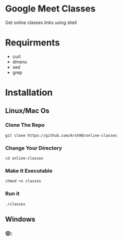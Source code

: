 # Google Meet Classes 
Get online classes links using shell

# Requirments
<ul>
<li>curl</li>
<li>dmenu</li>
<li>sed</li>
 <li>grep</li>
</ul>

# Installation

## Linux/Mac Os
### Clone The Repo
<pre><code>git clone https://github.com/Arsh90/online-classes</code></pre>

### Change Your Directory
<pre><code>cd online-classes</code></pre>

### Make It Executable
<pre><code>chmod +x classes</code></pre>

### Run it
<pre><code>./classes</code></pre>

## Windows
### 😝:
